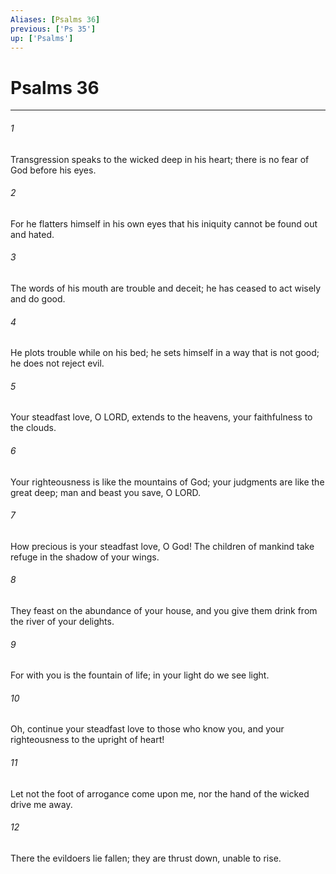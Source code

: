 ```yaml
---
Aliases: [Psalms 36]
previous: ['Ps 35']
up: ['Psalms']
---
```

# Psalms 36

***

 

###### 1 
Transgression speaks to the wicked 
 deep in his heart; 
 there is no fear of God 
 before his eyes. 
 
 

###### 2 
For he flatters himself in his own eyes 
 that his iniquity cannot be found out and hated. 
 
 

###### 3 
The words of his mouth are trouble and deceit; 
 he has ceased to act wisely and do good. 
 
 

###### 4 
He plots trouble while on his bed; 
 he sets himself in a way that is not good; 
 he does not reject evil.
 
 

###### 5 
Your steadfast love, O LORD, extends to the heavens, 
 your faithfulness to the clouds. 
 
 

###### 6 
Your righteousness is like the mountains of God; 
 your judgments are like the great deep; 
 man and beast you save, O LORD.
 
 

###### 7 
How precious is your steadfast love, O God! 
 The children of mankind take refuge in the shadow of your wings. 
 
 

###### 8 
They feast on the abundance of your house, 
 and you give them drink from the river of your delights. 
 
 

###### 9 
For with you is the fountain of life; 
 in your light do we see light.
 
 

###### 10 
Oh, continue your steadfast love to those who know you, 
 and your righteousness to the upright of heart! 
 
 

###### 11 
Let not the foot of arrogance come upon me, 
 nor the hand of the wicked drive me away. 
 
 

###### 12 
There the evildoers lie fallen; 
 they are thrust down, unable to rise.
 
